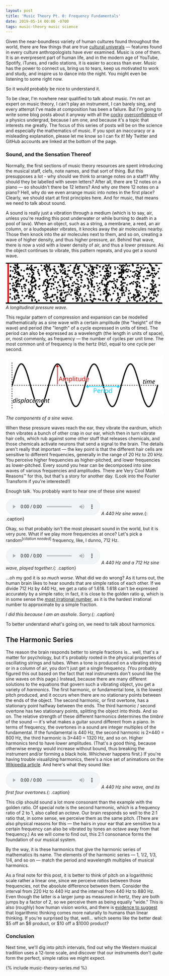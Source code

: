 ```yaml
---
layout: post
title: 'Music Theory Pt. 0: Frequency Fundamentals'
date: 2019-05-14 00:00 -0700
tags: music-theory music science
---
```


Given the near-boundless variety of human cultures found throughout the world, there are few things that are true [cultural univerals](https://en.wikipedia.org/wiki/Cultural_universal) &mdash; features found in every culture anthropologists have ever examined. Music is one of them. It is an everpresent part of human life, and in the modern age of YouTube, Spotify, iTunes, and radio stations, it is easier to access than ever. Music has the power to connect us, bring us to tears, keep us motivated to work and study, and inspire us to dance into the night. You might even be listening to some right now.

So it would probably be nice to understand it.

To be clear, I'm nowhere near qualified to talk about music. I'm not an expert on music theory, I can't play an instrument, I can barely sing, and every attempt I've made at composition has been a failure. But I'm going to write some blog posts about it anyway with all the [cocky](https://www.smbc-comics.com/comic/2014-12-30) [overconfidence](https://xkcd.com/793/) of a physics undergrad, because I am one, and because it's a topic that interests me greatly. The focus of this series of posts will be on the science and especially the mathematics of music. If you spot an inaccuracy or a misleading explanation, please let me know so I can fix it! My Twitter and GitHub accounts are linked at the bottom of the page.

### Sound, and the Sensation Thereof

Normally, the first sections of music theory resources are spent introducing the musical staff, clefs, note names, and that sort of thing. But this presupposes a lot - why should we think to arrange notes on a staff? Why should they be labelled with seven letters? After all, there are 12 notes on a piano &mdash; so shouldn't there be 12 letters? And why *are* there 12 notes on a piano? Hell, why do we even arrange music into notes in the first place? Clearly, we should start at first principles here. And for music, that means we need to talk about sound.

A sound is really just a vibration through a medium (which is to say, air, unless you're reading this post underwater or while burning to death in a pool of lava). When an object, such as a string, a membrane, a reed, an air column, or a loudspeaker vibrates, it knocks away the air molecules nearby. Those then knock into the air molecules next to them, and so on, creating a wave of higher density, and thus higher pressure, air. Behind that wave, there is now a void with a lower density of air, and thus a lower pressure. As the object continues to vibrate, this pattern repeats, and you get a sound wave. 

![A longitudinal wave, with particles oscillating from side-to-side in alternating compression and expansion.](/assets/music-theory/longitudinal.gif)
*A longitudinal pressure wave.*

This regular pattern of compression and expansion can be modelled mathematically as a sine wave with a certain amplitude (the "height" of the wave) and period (the "length" of a cycle expressed in units of time). The period can also be expressed as a wavelength (the length in units of space), or, most commonly, as frequency &mdash; the number of cycles per unit time. The most common unit of frequency is the hertz (Hz), equal to one cycle per second.

![Components of a sine wave, expressed as displacement over time. The amplitude and period are labelled.](/assets/music-theory/sine-wave.svg)
*The components of a sine wave.*

When these pressure waves reach the ear, they vibrate the eardrum, which then vibrates a bunch of other crap in our ear, which then in turn vibrate hair cells, which rub against some other stuff that releases chemicals, and those chemicals activate neurons that send a signal to the brain. The details aren't really that important &mdash; the key point is that the different hair cells are sensitive to different frequencies, generally in the range of 20 Hz to 20 kHz. You perceive higher frequencies as higher-pitched, and lower frequencies as lower-pitched. Every sound you hear can be decomposed into sine waves of various frequencies and amplitudes. There are Very Cool Math Reasons&trade; for this, but that's a story for another day. (Look into the Fourier Transform if you're interested!)

Enough talk. You probably want to hear one of these sine waves!

<audio controls><source src="/assets/music-theory/440Hz.mp3" type="audio/mp3"></audio>
*A 440 Hz sine wave.*{: .caption}

Okay, so that probably isn't the most pleasant sound in the world, but it is very pure. What if we play more frequencies at once? Let's pick a random<sup>[*citation needed*]</sup> frequency, like, I dunno, 712 Hz.

<audio controls><source src="/assets/music-theory/440Hz-712Hz.mp3" type="audio/mp3"></audio>
*A 440 Hz and a 712 Hz sine wave, played together.*{: .caption}

...oh my god it is *so much worse*. What did we do wrong? As it turns out, the human brain likes to hear sounds that are simple ratios of each other. If we divide 712 Hz by 440 Hz, we get a ratio of 1.618. 1.618 can't be expressed accurately by a simple ratio; in fact, it is close to the golden ratio φ, which is in some sense the [*most* irrational number](https://www.youtube.com/watch?v=CaasbfdJdJg), as it is the hardest irrational number to approximate by a simple fraction.

*I did this because I am an asshole. Sorry.*{: .caption}

To better understand what's going on, we need to talk about harmonics.

## The Harmonic Series

The reason the brain responds better to simple fractions is... well, that's a matter for psychology, but it's probably rooted in the physical properties of oscillating strings and tubes. When a tone is produced on a vibrating string or in a column of air, you don't just get a single frequency. (You probably figured this out based on the fact that real instruments don't sound like the sine waves on this page.) Instead, because there are many different solutions to the equations that govern such a vibrating object, you get a variety of *harmonics*. The first harmonic, or fundamental tone, is the lowest pitch produced, and it occurs when there are no stationary points between the ends of the object. The second harmonic, or first overtone, has a stationary point halfway between the ends. The third harmonic / second overtone has two stationary points, splitting the object into thirds. And so on. The relative strength of these different harmonics determines the *timbre* of the sound &mdash; it's what makes a guitar sound different from a piano. In terms of frequency, the overtones in a sound are integer multiples of the fundamental. If the fundamental is 440 Hz, the second harmonic is 2×440 = 800 Hz, the third harmonic is 3×440 = 1320 Hz, and so on. Higher harmonics tend to have lower amplitudes. (That's a good thing, because otherwise energy would increase without bound, thus breaking the instrument and/or forming a black hole. Whichever happens first.) If you're having trouble visualizing harmonics, there's a nice set of animations on the [Wikipedia article](https://en.wikipedia.org/w/index.php?title=Harmonic&oldid=885749464#Partials,_overtones,_and_harmonics). And here's what they sound like:

<audio controls><source src="/assets/music-theory/440Hz-harmonics.mp3" type="audio/mp3"></audio>
*A 440 Hz sine wave, and its first four overtones.*{: .caption}

This clip should sound a lot more consonant than the example with the golden ratio. Of special note is the second harmonic, which is a frequency ratio of 2 to 1, also called an *octave*. Our brain responds so well to the 2:1 ratio that, in some sense, we perceive them as the same pitch. (There are also physical reasons for this &mdash; the hairs in your ear that are sensitive to a certain frequency can also be vibrated by tones an octave away from that frequency.) As we will come to find out, this 2:1 consonance forms the foundation of our musical system. 

By the way, it is these harmonics that give the harmonic series of mathematics its name. The elements of the harmonic series &mdash; 1, 1/2, 1/3, 1/4, and so on &mdash; match the period and wavelength multiples of musical harmonics.

As a final note for this post, it is better to think of pitch on a logarithmic scale rather a linear one, since we perceive *ratios* between those frequencies, not the absolute difference between them. Consider the interval from 220 Hz to 440 Hz and the interval from 440 Hz to 880 Hz. Even though the latter is a larger jump as measured in hertz, they are both jumps by a factor of 2, so we perceive them as being equally "wide." This is also (roughly) how human vision works, and there is [evidence to suggest](http://news.mit.edu/2012/thinking-logarithmically-1005) that logarithmic thinking comes more naturally to humans than linear thinking. If you're surprised by that, well... which seems like the better deal: $5 off an $6 product, or $10 off a $1000 product?

### Conclusion

Next time, we'll dig into pitch intervals, find out why the Western musical tradition uses a 12-tone scale, and discover that our instruments don't *quite* form the perfect, simple ratios we might expect. 

{% include music-theory-series.md %}


